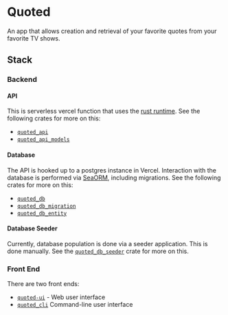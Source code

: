 # Quoted

An app that allows creation and retrieval of your favorite quotes from your
favorite TV shows. 

## Stack

### Backend

#### API

This is serverless vercel function that uses the [rust runtime](https://github.com/vercel-community/rust). See the following crates for more on this:

- [`quoted_api`](./quoted_api/)
- [`quoted_api_models`](./quoted_api_models/)

#### Database

The API is hooked up to a postgres instance in Vercel. Interaction with the database is performed via [SeaORM](https://www.sea-ql.org/SeaORM/), including migrations. See the following crates for more on this:

- [`quoted_db`](./quoted_db/)
- [`quoted_db_migration`](./quoted_db_migration/)
- [`quoted_db_entity`](./quoted_db_entity/)

#### Database Seeder

Currently, database population is done via a seeder application. This is done manually. See the [`quoted_db_seeder`](./quoted_db_seeder/) crate for more on this.

### Front End

There are two front ends:
- [`quoted-ui`](./quoted_ui/) - Web user interface
- [`quoted_cli`](./quoted_cli/) Command-line user interface